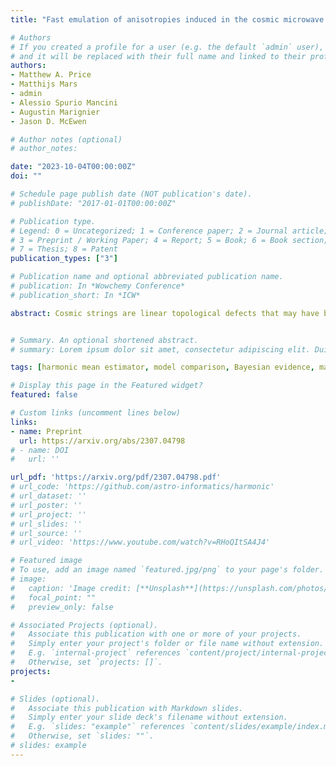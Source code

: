 ```yaml
---
title: "Fast emulation of anisotropies induced in the cosmic microwave background by cosmic strings"

# Authors
# If you created a profile for a user (e.g. the default `admin` user), write the username (folder name) here 
# and it will be replaced with their full name and linked to their profile.
authors:
- Matthew A. Price
- Matthijs Mars
- admin
- Alessio Spurio Mancini
- Augustin Marignier
- Jason D. McEwen

# Author notes (optional)
# author_notes:

date: "2023-10-04T00:00:00Z"
doi: ""

# Schedule page publish date (NOT publication's date).
# publishDate: "2017-01-01T00:00:00Z"

# Publication type.
# Legend: 0 = Uncategorized; 1 = Conference paper; 2 = Journal article;
# 3 = Preprint / Working Paper; 4 = Report; 5 = Book; 6 = Book section;
# 7 = Thesis; 8 = Patent
publication_types: ["3"]

# Publication name and optional abbreviated publication name.
# publication: In *Wowchemy Conference*
# publication_short: In *ICW*

abstract: Cosmic strings are linear topological defects that may have been produced during symmetry-breaking phase transitions in the very early Universe. In an expanding Universe the existence of causally separate regions prevents such symmetries from being broken uniformly, with a network of cosmic string inevitably forming as a result. To faithfully generate observables of such processes requires computationally expensive numerical simulations, which prohibits many types of analyses. We propose a technique to instead rapidly emulate observables, thus circumventing simulation. Emulation is a form of generative modelling, often built upon a machine learning backbone. End-to-end emulation often fails due to high dimensionality and insufficient training data. Consequently, it is common to instead emulate a latent representation from which observables may readily be synthesised. Wavelet phase harmonics are an excellent latent representations for cosmological fields, both as a summary statistic and for emulation, since they do not require training and are highly sensitive to non-Gaussian information. Leveraging wavelet phase harmonics as a latent representation, we develop techniques to emulate string induced CMB anisotropies over a 7.2 degree field of view, with sub-arcminute resolution, in under a minute on a single GPU. Beyond generating high fidelity emulations, we provide a technique to ensure these observables are distributed correctly, providing a more representative ensemble of samples. The statistics of our emulations are commensurate with those calculated on comprehensive Nambu-Goto simulations. Our findings indicate these fast emulation approaches may be suitable for wide use in, e.g., simulation based inference pipelines. We make our code available to the community so that researchers may rapidly emulate cosmic string induced CMB anisotropies for their own analysis. 


# Summary. An optional shortened abstract.
# summary: Lorem ipsum dolor sit amet, consectetur adipiscing elit. Duis posuere tellus ac convallis placerat. Proin tincidunt magna sed ex sollicitudin condimentum.

tags: [harmonic mean estimator, model comparison, Bayesian evidence, marginal likelihood]

# Display this page in the Featured widget?
featured: false

# Custom links (uncomment lines below)
links:
- name: Preprint
  url: https://arxiv.org/abs/2307.04798
# - name: DOI
#   url: ''

url_pdf: 'https://arxiv.org/pdf/2307.04798.pdf'
# url_code: 'https://github.com/astro-informatics/harmonic'
# url_dataset: ''
# url_poster: ''
# url_project: ''
# url_slides: ''
# url_source: ''
# url_video: 'https://www.youtube.com/watch?v=RHoQItSA4J4'

# Featured image
# To use, add an image named `featured.jpg/png` to your page's folder. 
# image:
#   caption: 'Image credit: [**Unsplash**](https://unsplash.com/photos/pLCdAaMFLTE)'
#   focal_point: ""
#   preview_only: false

# Associated Projects (optional).
#   Associate this publication with one or more of your projects.
#   Simply enter your project's folder or file name without extension.
#   E.g. `internal-project` references `content/project/internal-project/index.md`.
#   Otherwise, set `projects: []`.
projects:
- 

# Slides (optional).
#   Associate this publication with Markdown slides.
#   Simply enter your slide deck's filename without extension.
#   E.g. `slides: "example"` references `content/slides/example/index.md`.
#   Otherwise, set `slides: ""`.
# slides: example
---
```


<!-- {{% callout note %}}
Click the *Cite* button above to demo the feature to enable visitors to import publication metadata into their reference management software.
{{% /callout %}}

{{% callout note %}}
Create your slides in Markdown - click the *Slides* button to check out the example.
{{% /callout %}}

Supplementary notes can be added here, including [code, math, and images](https://wowchemy.com/docs/writing-markdown-latex/). -->
